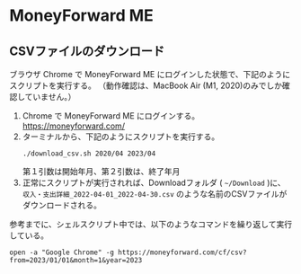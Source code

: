 # MoneyForward ME
## CSVファイルのダウンロード

ブラウザ Chrome で MoneyForward ME にログインした状態で、下記のようにスクリプトを実行する。
（動作確認は、MacBook Air (M1, 2020)のみでしか確認していません。）

1. Chrome で MoneyForward ME にログインする。  
   https://moneyforward.com/
2. ターミナルから、下記のようにスクリプトを実行する。  
   ```shell
   ./download_csv.sh 2020/04 2023/04
   ```
   第１引数は開始年月、第２引数は、終了年月
3. 正常にスクリプトが実行されれば、Downloadフォルダ ( `~/Download` )に、  
   `収入・支出詳細_2022-04-01_2022-04-30.csv` のような名前のCSVファイルがダウンロードされる。  

参考までに、シェルスクリプト中では、以下のようなコマンドを繰り返して実行している。
```shell
open -a "Google Chrome" -g https://moneyforward.com/cf/csv?from=2023/01/01&month=1&year=2023
```